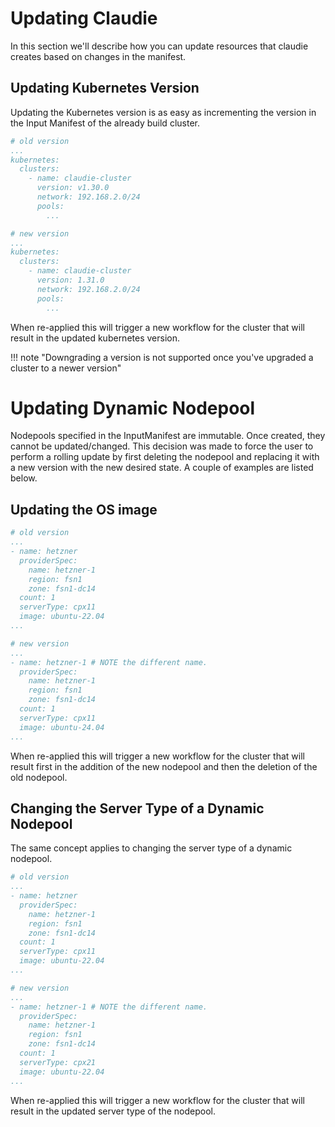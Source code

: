 # Updating Claudie

In this section we'll describe how you can update resources that claudie creates based
on changes in the manifest.

## Updating Kubernetes Version

Updating the Kubernetes version is as easy as incrementing the version
in the Input Manifest of the already build cluster.

```yaml
# old version
...
kubernetes:
  clusters:
    - name: claudie-cluster
      version: v1.30.0
      network: 192.168.2.0/24
      pools:
        ...
```

```yaml
# new version
...
kubernetes:
  clusters:
    - name: claudie-cluster
      version: 1.31.0
      network: 192.168.2.0/24
      pools:
        ...
```

When re-applied this will trigger a new workflow for the cluster that will result in the updated kubernetes version.

!!! note "Downgrading a version is not supported once you've upgraded a cluster to a newer version"

# Updating Dynamic Nodepool

Nodepools specified in the InputManifest are immutable. Once created, they cannot be updated/changed. This decision was made to force the user to perform a rolling update by first deleting the nodepool and replacing it with a new version with the new desired state. A couple of examples are listed below.

## Updating the OS image

```yaml
# old version
...
- name: hetzner
  providerSpec:
    name: hetzner-1
    region: fsn1
    zone: fsn1-dc14
  count: 1
  serverType: cpx11
  image: ubuntu-22.04
...
```

```yaml
# new version
...
- name: hetzner-1 # NOTE the different name.
  providerSpec:
    name: hetzner-1
    region: fsn1
    zone: fsn1-dc14
  count: 1
  serverType: cpx11
  image: ubuntu-24.04
...
```

When re-applied this will trigger a new workflow for the cluster that will result first in the addition of the new nodepool and then the deletion of the old nodepool. 

## Changing the Server Type of a Dynamic Nodepool

The same concept applies to changing the server type of a dynamic nodepool.

```yaml
# old version
...
- name: hetzner
  providerSpec:
    name: hetzner-1
    region: fsn1
    zone: fsn1-dc14
  count: 1
  serverType: cpx11
  image: ubuntu-22.04
...
```

```yaml
# new version
...
- name: hetzner-1 # NOTE the different name.
  providerSpec:
    name: hetzner-1
    region: fsn1
    zone: fsn1-dc14
  count: 1
  serverType: cpx21
  image: ubuntu-22.04
...
```

When re-applied this will trigger a new workflow for the cluster that will result in the updated server type of the nodepool.